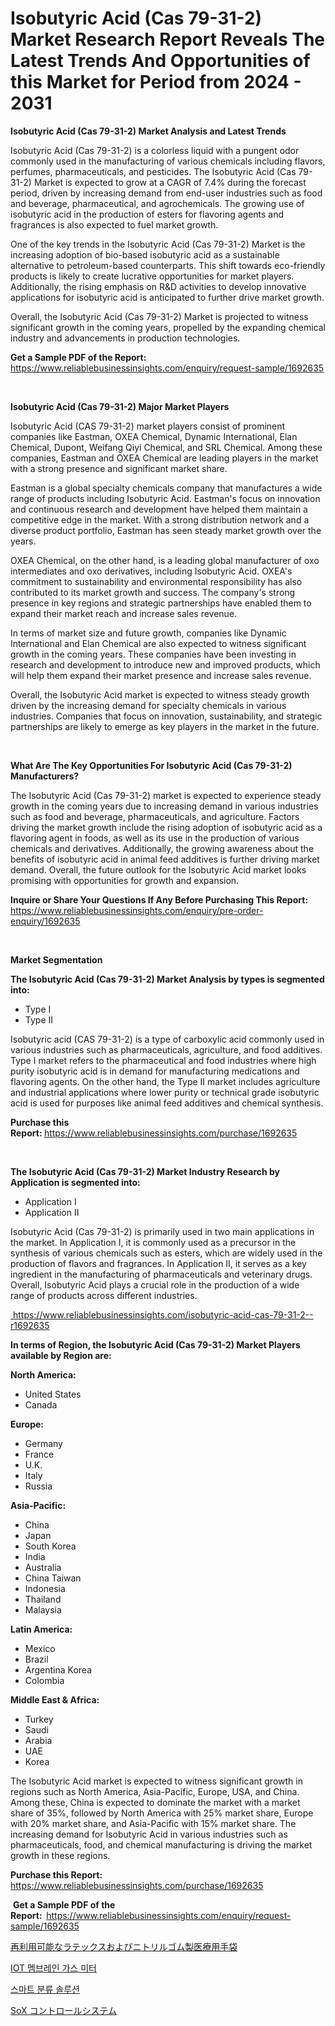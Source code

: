 <p><h1>Isobutyric Acid (Cas 79-31-2) Market Research Report Reveals The Latest Trends And Opportunities of this Market for Period from 2024 - 2031</h1></p><p><strong>Isobutyric Acid (Cas 79-31-2) Market Analysis and Latest Trends</strong></p>
<p><p>Isobutyric Acid (Cas 79-31-2) is a colorless liquid with a pungent odor commonly used in the manufacturing of various chemicals including flavors, perfumes, pharmaceuticals, and pesticides. The Isobutyric Acid (Cas 79-31-2) Market is expected to grow at a CAGR of 7.4% during the forecast period, driven by increasing demand from end-user industries such as food and beverage, pharmaceutical, and agrochemicals. The growing use of isobutyric acid in the production of esters for flavoring agents and fragrances is also expected to fuel market growth.</p><p>One of the key trends in the Isobutyric Acid (Cas 79-31-2) Market is the increasing adoption of bio-based isobutyric acid as a sustainable alternative to petroleum-based counterparts. This shift towards eco-friendly products is likely to create lucrative opportunities for market players. Additionally, the rising emphasis on R&D activities to develop innovative applications for isobutyric acid is anticipated to further drive market growth.</p><p>Overall, the Isobutyric Acid (Cas 79-31-2) Market is projected to witness significant growth in the coming years, propelled by the expanding chemical industry and advancements in production technologies.</p></p>
<p><strong>Get a Sample PDF of the Report:&nbsp;</strong> <a href="https://www.reliablebusinessinsights.com/enquiry/request-sample/1692635">https://www.reliablebusinessinsights.com/enquiry/request-sample/1692635</a></p>
<p>&nbsp;</p>
<p><strong>Isobutyric Acid (Cas 79-31-2) Major Market Players</strong></p>
<p><p>Isobutyric Acid (CAS 79-31-2) market players consist of prominent companies like Eastman, OXEA Chemical, Dynamic International, Elan Chemical, Dupont, Weifang Qiyi Chemical, and SRL Chemical. Among these companies, Eastman and OXEA Chemical are leading players in the market with a strong presence and significant market share.</p><p>Eastman is a global specialty chemicals company that manufactures a wide range of products including Isobutyric Acid. Eastman's focus on innovation and continuous research and development have helped them maintain a competitive edge in the market. With a strong distribution network and a diverse product portfolio, Eastman has seen steady market growth over the years.</p><p>OXEA Chemical, on the other hand, is a leading global manufacturer of oxo intermediates and oxo derivatives, including Isobutyric Acid. OXEA's commitment to sustainability and environmental responsibility has also contributed to its market growth and success. The company's strong presence in key regions and strategic partnerships have enabled them to expand their market reach and increase sales revenue.</p><p>In terms of market size and future growth, companies like Dynamic International and Elan Chemical are also expected to witness significant growth in the coming years. These companies have been investing in research and development to introduce new and improved products, which will help them expand their market presence and increase sales revenue.</p><p>Overall, the Isobutyric Acid market is expected to witness steady growth driven by the increasing demand for specialty chemicals in various industries. Companies that focus on innovation, sustainability, and strategic partnerships are likely to emerge as key players in the market in the future.</p></p>
<p>&nbsp;</p>
<p><strong>What Are The Key Opportunities For Isobutyric Acid (Cas 79-31-2) Manufacturers?</strong></p>
<p><p>The Isobutyric Acid (Cas 79-31-2) market is expected to experience steady growth in the coming years due to increasing demand in various industries such as food and beverage, pharmaceuticals, and agriculture. Factors driving the market growth include the rising adoption of isobutyric acid as a flavoring agent in foods, as well as its use in the production of various chemicals and derivatives. Additionally, the growing awareness about the benefits of isobutyric acid in animal feed additives is further driving market demand. Overall, the future outlook for the Isobutyric Acid market looks promising with opportunities for growth and expansion.</p></p>
<p><strong>Inquire or Share Your Questions If Any Before Purchasing This Report:</strong> <a href="https://www.reliablebusinessinsights.com/enquiry/pre-order-enquiry/1692635">https://www.reliablebusinessinsights.com/enquiry/pre-order-enquiry/1692635</a></p>
<p>&nbsp;</p>
<p><strong>Market Segmentation</strong></p>
<p><strong>The Isobutyric Acid (Cas 79-31-2) Market Analysis by types is segmented into:</strong></p>
<p><ul><li>Type I</li><li>Type II</li></ul></p>
<p><p>Isobutyric acid (CAS 79-31-2) is a type of carboxylic acid commonly used in various industries such as pharmaceuticals, agriculture, and food additives. Type I market refers to the pharmaceutical and food industries where high purity isobutyric acid is in demand for manufacturing medications and flavoring agents. On the other hand, the Type II market includes agriculture and industrial applications where lower purity or technical grade isobutyric acid is used for purposes like animal feed additives and chemical synthesis.</p></p>
<p><strong>Purchase this Report:&nbsp;</strong><a href="https://www.reliablebusinessinsights.com/purchase/1692635">https://www.reliablebusinessinsights.com/purchase/1692635</a></p>
<p>&nbsp;</p>
<p><strong>The Isobutyric Acid (Cas 79-31-2) Market Industry Research by Application is segmented into:</strong></p>
<p><ul><li>Application I</li><li>Application II</li></ul></p>
<p><p>Isobutyric Acid (Cas 79-31-2) is primarily used in two main applications in the market. In Application I, it is commonly used as a precursor in the synthesis of various chemicals such as esters, which are widely used in the production of flavors and fragrances. In Application II, it serves as a key ingredient in the manufacturing of pharmaceuticals and veterinary drugs. Overall, Isobutyric Acid plays a crucial role in the production of a wide range of products across different industries.</p></p>
<p><a href="https://www.reliablebusinessinsights.com/isobutyric-acid-cas-79-31-2--r1692635">&nbsp;https://www.reliablebusinessinsights.com/isobutyric-acid-cas-79-31-2--r1692635</a></p>
<p><strong>In terms of Region, the Isobutyric Acid (Cas 79-31-2) Market Players available by Region are:</strong></p>
<p>
    <p> <strong> North America: </strong>
        <ul>
            <li>United States</li>
            <li>Canada</li>
        </ul>
        </p> 
    <p> <strong> Europe: </strong>
        <ul>
            <li>Germany</li>
            <li>France</li>
            <li>U.K.</li>
            <li>Italy</li>
            <li>Russia</li>
        </ul>
        </p> 
    <p> <strong> Asia-Pacific: </strong>
        <ul>
            <li>China</li>
            <li>Japan</li>
            <li>South Korea</li>
            <li>India</li>
            <li>Australia</li>
            <li>China Taiwan</li>
            <li>Indonesia</li>
            <li>Thailand</li>
            <li>Malaysia</li>
        </ul>
        </p> 
    <p> <strong> Latin America: </strong>
        <ul>
            <li>Mexico</li>
            <li>Brazil</li>
            <li>Argentina Korea</li>
            <li>Colombia</li>
        </ul>
        </p> 
    <p> <strong> Middle East & Africa: </strong>
        <ul>
            <li>Turkey</li>
            <li>Saudi</li>
            <li>Arabia</li>
            <li>UAE</li>
            <li>Korea</li>
        </ul>
    </p>
    </p>
<p><p>The Isobutyric Acid market is expected to witness significant growth in regions such as North America, Asia-Pacific, Europe, USA, and China. Among these, China is expected to dominate the market with a market share of 35%, followed by North America with 25% market share, Europe with 20% market share, and Asia-Pacific with 15% market share. The increasing demand for Isobutyric Acid in various industries such as pharmaceuticals, food, and chemical manufacturing is driving the market growth in these regions.</p></p>
<p><strong>Purchase this Report: </strong><a href="https://www.reliablebusinessinsights.com/purchase/1692635">https://www.reliablebusinessinsights.com/purchase/1692635</a></p>
<p>&nbsp;<strong>Get a Sample PDF of the Report:&nbsp;&nbsp;</strong><a href="https://www.reliablebusinessinsights.com/enquiry/request-sample/1692635">https://www.reliablebusinessinsights.com/enquiry/request-sample/1692635</a></p>
<p><strong></strong></p>
<p><p><a href="https://medium.com/@elenorkiehn/%E5%86%8D%E5%88%A9%E7%94%A8%E5%8F%AF%E8%83%BD%E3%81%AA%E3%83%A9%E3%83%86%E3%83%83%E3%82%AF%E3%82%B9%E3%81%8A%E3%82%88%E3%81%B3%E3%83%8B%E3%83%88%E3%83%AA%E3%83%AB%E3%82%B4%E3%83%A0%E8%A3%BD%E5%8C%BB%E7%99%82%E7%94%A8%E6%89%8B%E8%A2%8B%E5%B8%82%E5%A0%B4-2031%E5%B9%B4%E3%81%BE%E3%81%A7%E3%81%AE%E6%88%90%E5%8A%9F%E3%81%97%E3%81%9F%E3%83%93%E3%82%B8%E3%83%8D%E3%82%B9%E6%88%A6%E7%95%A5%E3%81%AE%E9%8D%B5-85d9046d6882">再利用可能なラテックスおよびニトリルゴム製医療用手袋</a></p><p><a href="https://medium.com/@allanchulist567567jdf/iot-%EB%A7%89%EB%A7%89-%EA%B2%8C%EC%9D%B4%EC%8A%A4-%EB%AF%B8%ED%84%B0-%EC%8B%9C%EC%9E%A5-%EC%A0%90%EC%9C%A0%EC%9C%A8-%EC%A7%84%ED%99%94-%EB%B0%8F-%EC%8B%9C%EC%9E%A5-%EC%84%B1%EC%9E%A5-%EC%B6%94%EC%9D%B4-2024-2031-7c22cf2b995e">IOT 멤브레인 가스 미터</a></p><p><a href="https://medium.com/@tarynhermanii/2024%EB%85%84%EB%B6%80%ED%84%B0-2031%EB%85%84%EA%B9%8C%EC%A7%80-%EC%98%88%EC%83%81%EB%90%98%EB%8A%94-%EC%8A%A4%EB%A7%88%ED%8A%B8-%EC%A0%95%EB%A0%AC-%EC%86%94%EB%A3%A8%EC%85%98-%EC%8B%9C%EC%9E%A5-%EB%8F%99%ED%96%A5-%EB%B0%8F-%EC%8B%9C%EC%9E%A5-%EB%B6%84%EC%84%9D-b35fc017ac1b">스마트 분류 솔루션</a></p><p><a href="https://medium.com/@brayanborer2023/2024%E5%B9%B4%E3%81%8B%E3%82%892031%E5%B9%B4%E3%81%BE%E3%81%A7%E3%81%AE%E6%9C%9F%E9%96%93%E3%81%AB%E4%BA%88%E6%B8%AC%E3%81%95%E3%82%8C%E3%82%8Bsox%E5%88%B6%E5%BE%A1%E3%82%B7%E3%82%B9%E3%83%86%E3%83%A0%E5%B8%82%E5%A0%B4%E5%88%86%E6%9E%90%E3%81%A8%E3%82%B5%E3%82%A4%E3%82%BA%E4%BA%88%E6%B8%AC-b97323dde3fd">SoX コントロールシステム</a></p></p>